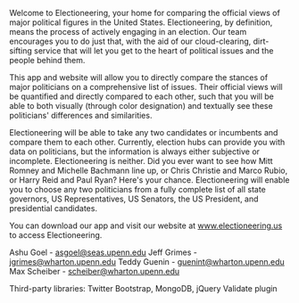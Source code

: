 Welcome to Electioneering, your home for comparing the official views of major political figures in the United States. Electioneering, by definition, means the process of actively engaging in an election. Our team encourages you to do just that, with the aid of our cloud-clearing, dirt-sifting service that will let you get to the heart of political issues and the people behind them.

This app and website will allow you to directly compare the stances of major politicians on a comprehensive list of issues. Their official views will be quantified and directly compared to each other, such that you will be able to both visually (through color designation) and textually see these politicians' differences and similarities.

Electioneering will be able to take any two candidates or incumbents and compare them to each other. Currently, election hubs can provide you with data on politicians, but the information is always either subjective or incomplete. Electioneering is neither. Did you ever want to see how Mitt Romney and Michelle Bachmann line up, or Chris Christie and Marco Rubio, or Harry Reid and Paul Ryan? Here's your chance. Electioneering will enable you to choose any two politicians from a fully complete list of all state governors, US Representatives, US Senators, the US President, and presidential candidates.

You can download our app and visit our website at www.electioneering.us to access Electioneering.

Ashu Goel - asgoel@seas.upenn.edu
Jeff Grimes - jgrimes@wharton.upenn.edu
Teddy Guenin - guenint@wharton.upenn.edu
Max Scheiber - scheiber@wharton.upenn.edu

Third-party libraries: Twitter Bootstrap, MongoDB, jQuery Validate plugin